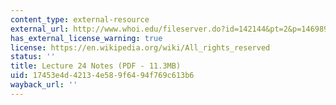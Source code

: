 ```yaml
---
content_type: external-resource
external_url: http://www.whoi.edu/fileserver.do?id=142144&pt=2&p=146989
has_external_license_warning: true
license: https://en.wikipedia.org/wiki/All_rights_reserved
status: ''
title: Lecture 24 Notes (PDF - 11.3MB)
uid: 17453e4d-4213-4e58-9f64-94f769c613b6
wayback_url: ''
---
```

